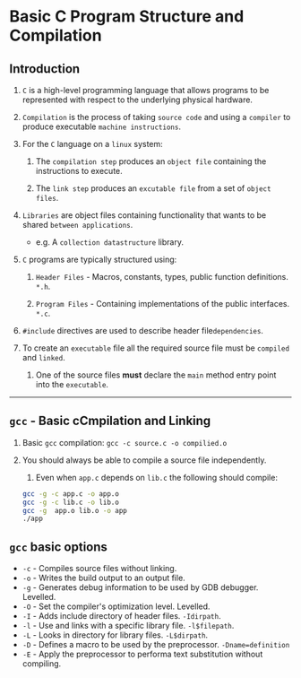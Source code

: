 # Basic C Program Structure and Compilation

## Introduction

1. `C` is a high-level programming language that allows programs to be represented with respect to the underlying physical hardware.

2. `Compilation` is the process of taking `source code` and using a `compiler` to produce executable `machine instructions`.

3. For the `C` language on a `linux` system: 

    1. The `compilation step` produces an `object file` containing the instructions to execute.

    2. The `link step` produces an `excutable file` from a set of `object files`.

4. `Libraries` are object files containing functionality that wants to be shared `between applications`.

    * e.g. A `collection datastructure` library.

5. `C` programs are typically structured using:

    1. `Header Files` - Macros, constants, types, public function definitions. `*.h`.

    2. `Program Files` - Containing implementations of the public interfaces. `*.c`.

6. `#include` directives are used to describe header file`dependencies`.

7. To create an `executable` file all the required source file must be `compiled` and `linked`.

    1. One of the source files __must__ declare the `main` method entry point into the `executable`.

---

## `gcc` - Basic cCmpilation and Linking

1. Basic `gcc` compilation: `gcc -c source.c -o compilied.o`

2. You should always be able to compile a source file independently.

    1. Even when `app.c` depends on `lib.c` the following should compile:

    ```bash
    gcc -g -c app.c -o app.o
    gcc -g -c lib.c -o lib.o
    gcc -g  app.o lib.o -o app
    ./app
    ```

## `gcc` basic options

* `-c` - Compiles source files without linking.
* `-o` - Writes the build output to an output file.
* `-g` - Generates debug information to be used by GDB debugger. Levelled.
* `-O` - Set the compiler's optimization level. Levelled.
* `-I` - Adds include directory of header files. `-Idirpath`.
* `-l` - Use and links with a specific library file. `-l$filepath`.
* `-L` - Looks in directory for library files. `-L$dirpath`.
* `-D` - Defines a macro to be used by the preprocessor. `-Dname=definition`
* `-E` - Apply the preprocessor to performa text substitution without compiling.

